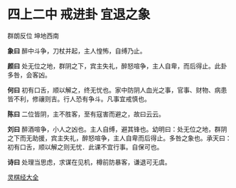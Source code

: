 # 四上二中 戒进卦 宜退之象

群朗反位 坤地西南

**象曰** 醉中斗争，刀杖并起，主人惶怖，自缚乃止。

**颜曰** 处无位之地，群阴之下，宾主失礼，醉怒喧争，主人自卑，而后得止。此卦多咎，会客凶。

**何曰** 初有口舌，顺以解之，终无忧也。家中防阴人血光之事，官事、财物、病患皆不利，修禳则吉。行人恐有争斗。凡事宜戒慎也。

**陈曰** 二位皆阴，主不胜客，至有寇害而避之，故曰云云。

**刘曰** 醉酒喧争，小人之凶也。主人自缚，避其锋也。幼明曰：处无位之地，群阴之下而无助援，宾主失礼，醉怒喧争，主人自卑而后得止。多咎之象也。承天曰：初有口舌，顺以解之则无忧．此课不宜行事。自保可也。

**诗曰** 处理当思虑，求谋在见机，樽前防暴客，谦退可无虞。

[灵棋经大全](README.md)
